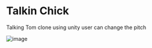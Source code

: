 # Talkin Chick
Talking Tom clone using unity
user can change the pitch

![image](https://user-images.githubusercontent.com/23504873/123970303-a2a6c800-d9d6-11eb-898f-88cff7b584f6.png)

